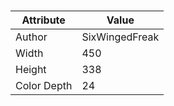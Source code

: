 # 
| Attribute | Value |
| ---  | ---     |
| Author | SixWingedFreak |
| Width | 450 |
| Height | 338 |
| Color Depth | 24 |

